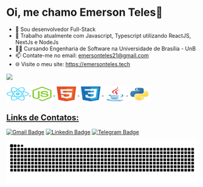 # Oi, me chamo Emerson Teles👋

  - 🔭 Sou desenvolvedor Full-Stack
  - 📘 Trabalho atualmente com Javascript, Typescript utilizando ReactJS, NextJs e NodeJs
  - 👨‍🎓 Cursando Engenharia de Software na Universidade de Brasília - UnB
  - 📫 Contate-me no email: emersonteles21@gmail.com
  - 🌐 Visite o meu site: https://emersonteles.tech

<div display="flex" flex-direction="row" wrap="nowrap">
  <a href="https://github.com/emersonteles"/>  
  <img height="180em" align="center" src="https://github-readme-stats.vercel.app/api/top-langs/?username=emersonteles&layout=compact&show_icons=true&theme=darcula&count_private=true&include_all_commits=true&disable_animations=false"/>
</div>
<div style="display: inline_block"><br>
  <img align="center" alt="React" height="40" width="60" src="https://raw.githubusercontent.com/devicons/devicon/master/icons/react/react-original.svg">
  <img align="center" alt="Node" height="40" width="60" src="https://raw.githubusercontent.com/devicons/devicon/master/icons/nodejs/nodejs-original.svg">
  <img align="center" alt="HTML" height="40" width="60" src="https://raw.githubusercontent.com/devicons/devicon/master/icons/html5/html5-original.svg">
  <img align="center" alt="CSS" height="40" width="60" src="https://raw.githubusercontent.com/devicons/devicon/master/icons/css3/css3-original.svg">  
  <img align="center" alt="Java" height="40" width="60" src="https://raw.githubusercontent.com/devicons/devicon/master/icons/java/java-original.svg">
  <img align="center" alt="Python" height="40" width="60" src="https://raw.githubusercontent.com/devicons/devicon/master/icons/python/python-original.svg">
</div>

## Links de Contatos:

[![Gmail Badge](https://img.shields.io/badge/Gmail-D14836?style=for-the-badge&logo=gmail&logoColor=white&link=mailto:emersonteles21@gmail.com)](mailto:emersonteles21@gmail.com)
[![Linkedin Badge](https://img.shields.io/badge/LinkedIn-0077B5?style=for-the-badge&logo=linkedin&logoColor=white&link=https://www.linkedin.com/in/emersonteles/)](https://www.linkedin.com/in/EmersonTeles/)
[![Telegram Badge](https://img.shields.io/badge/Telegram-2CA5E0?style=for-the-badge&logo=telegram&logoColor=white&link=https://api.whatsapp.com/send?phone=5561982015326)](https://api.whatsapp.com/send?phone=5561982015326&text=Ol%C3%A1%2C%20tudo%20bom%3F%20)

![Snake animation](https://github.com/emersonteles/emersonteles/blob/output/github-contribution-grid-snake.svg)

